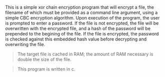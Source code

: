 This is a simple xor chain encryption program that will encrypt a file, the filename of which must be provided as a command line argument, using a simple CBC encryption algorithm.  Upon execution of the program, the user is prompted to enter a password.  If the file is not encrypted, the file will be overwritten with the encrypted file, and a hash of the password will be prepended to the begining of the file.  If the file is encrypted, the password is checked against this embedded hash value before decrypting and overwriting the file.

> The target file is cached in RAM; the amount of RAM necessary is double the size of the file.

> This program is written in c.